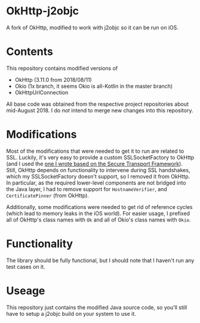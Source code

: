 # OkHttp-j2objc
A fork of OkHttp, modified to work with j2objc so it can be run on iOS.

# Contents
This repository contains modified versions of
 - OkHttp (3.11.0 from 2018/08/11)
 - Okio (1x branch, it seems Okio is all-Kotlin in the master branch)
 - OkHttpUrlConnection
 
 All base code was obtained from the respective project repositories about mid-August 2018. I do _not_ intend to merge new changes into this repository.

# Modifications
Most of the modifications that were needed to get it to run are related to SSL. Luckily, it's very easy to provide a custom SSLSocketFactory to OkHttp (and I used the [one I wrote based on the Secure Transport Framework](https://github.com/FD-/SSLSocketFactory-j2objc)). Still, OkHttp depends on functionality to intervene during SSL handshakes, which my SSLSocketFactory doesn't support, so I removed it from OkHttp. In particular, as the required lower-level components are not bridged into the Java layer, I had to remove support for `HostnameVerifier`, and `CertificatePinner` (from OkHttp). 

Additionally, some modifications were needed to get rid of reference cycles (which lead to memory leaks in the iOS world). 
For easier usage, I prefixed all of OkHttp's class names with `Ok` and all of Okio's class names with `Okio`.

# Functionality
The library should be fully functional, but I should note that I haven't run any test cases on it.

# Useage
This repository just contains the modified Java source code, so you'll still have to setup a j2objc build on your system to use it.
